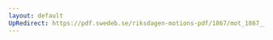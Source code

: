 ```yaml
---
layout: default
UpRedirect: https://pdf.swedeb.se/riksdagen-motions-pdf/1867/mot_1867__ak__00002.pdf
---
```

